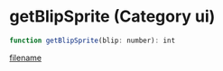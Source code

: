 # getBlipSprite (Category ui)

```js
function getBlipSprite(blip: number): int
```

[filename](getBlipSprite_m.md ':include')